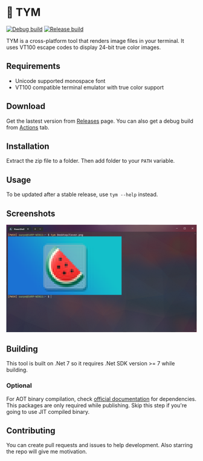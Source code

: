﻿# 🍉 TYM
[![Debug build](https://github.com/Segilmez06/tym/actions/workflows/debug.yml/badge.svg)](https://github.com/Segilmez06/EFI-Runner/actions/workflows/debug-build.yml)
[![Release build](https://github.com/Segilmez06/tym/actions/workflows/release.yml/badge.svg)](https://github.com/Segilmez06/EFI-Runner/actions/workflows/release-build.yml)

TYM is a cross-platform tool that renders image files in your terminal. It uses VT100 escape codes to display 24-bit true color images.

## Requirements
- Unicode supported monospace font
- VT100 compatible terminal emulator with true color support

## Download
Get the lastest version from [Releases](https://github.com/Segilmez06/tym/releases) page. You can also get a debug build from [Actions](https://github.com/Segilmez06/tym/actions/workflows/debug.yml) tab.

## Installation
Extract the zip file to a folder. Then add folder to your `PATH` variable.

## Usage
To be updated after a stable release, use `tym --help` instead.

## Screenshots
![Screenshot](screenshots/screenshot-1.png)

## Building
This tool is built on .Net 7 so it requires .Net SDK version >= 7 while building. 

### Optional
For AOT binary compilation, check [official documentation](https://learn.microsoft.com/en-us/dotnet/core/deploying/native-aot#prerequisites) for dependencies. This packages are only required while publishing. Skip this step if you're going to use JIT compiled binary.

## Contributing
You can create pull requests and issues to help development. Also starring the repo will give me motivation.
